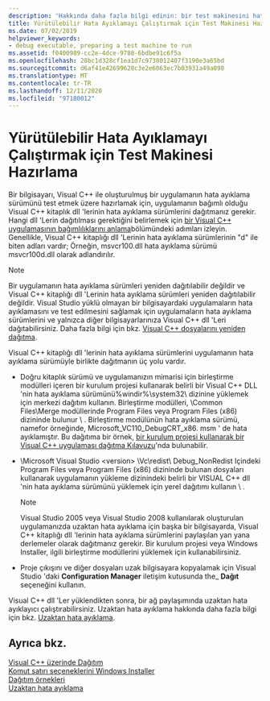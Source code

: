 ```yaml
---
description: 'Hakkında daha fazla bilgi edinin: bir test makinesini hata ayıklama yürütülebiliri çalıştırmak Için hazırlama'
title: Yürütülebilir Hata Ayıklamayı Çalıştırmak için Test Makinesi Hazırlama
ms.date: 07/02/2019
helpviewer_keywords:
- debug executable, preparing a test machine to run
ms.assetid: f0400989-cc2e-4dce-9788-6bdbe91c6f5a
ms.openlocfilehash: 28bc1d328cf1ea1d7c9738012407f3190e3a65bd
ms.sourcegitcommit: d6af41e42699628c3e2e6063ec7b03931a49a098
ms.translationtype: MT
ms.contentlocale: tr-TR
ms.lasthandoff: 12/11/2020
ms.locfileid: "97180012"
---
```

# <a name="preparing-a-test-machine-to-run-a-debug-executable"></a>Yürütülebilir Hata Ayıklamayı Çalıştırmak için Test Makinesi Hazırlama

Bir bilgisayarı, Visual C++ ile oluşturulmuş bir uygulamanın hata ayıklama sürümünü test etmek üzere hazırlamak için, uygulamanın bağımlı olduğu Visual C++ kitaplık dll 'lerinin hata ayıklama sürümlerini dağıtmanız gerekir. Hangi dll 'Lerin dağıtılması gerektiğini belirlemek için [bir Visual C++ uygulamasının bağımlılıklarını anlama](understanding-the-dependencies-of-a-visual-cpp-application.md)bölümündeki adımları izleyin. Genellikle, Visual C++ kitaplığı dll 'Lerinin hata ayıklama sürümlerinin "d" ile biten adları vardır; Örneğin, msvcr100.dll hata ayıklama sürümü msvcr100d.dll olarak adlandırılır.

> [!NOTE]
> Bir uygulamanın hata ayıklama sürümleri yeniden dağıtılabilir değildir ve Visual C++ kitaplığı dll 'Lerinin hata ayıklama sürümleri yeniden dağıtılabilir değildir. Visual Studio yüklü olmayan bir bilgisayardaki uygulamaların hata ayıklamasını ve test edilmesini sağlamak için uygulamaların hata ayıklama sürümlerini ve yalnızca diğer bilgisayarlarınıza Visual C++ dll 'Leri dağıtabilirsiniz. Daha fazla bilgi için bkz. [Visual C++ dosyalarını yeniden dağıtma](redistributing-visual-cpp-files.md).

Visual C++ kitaplığı dll 'lerinin hata ayıklama sürümlerini uygulamanın hata ayıklama sürümüyle birlikte dağıtmanın üç yolu vardır.

- Doğru kitaplık sürümü ve uygulamanızın mimarisi için birleştirme modülleri içeren bir kurulum projesi kullanarak belirli bir Visual C++ DLL 'nin hata ayıklama sürümünü%windir%\system32\ dizinine yüklemek için merkezi dağıtım kullanın. Birleştirme modülleri, \Common Files\Merge modüllerinde Program Files veya Program Files (x86) dizininde bulunur \\ . Birleştirme modülünün hata ayıklama sürümü, namefor örneğinde, Microsoft_VC110_DebugCRT_x86. msm ' de hata ayıklamıştır. Bu dağıtıma bir örnek, [bir kurulum projesi kullanarak bir Visual C++ uygulaması dağıtma Kılavuzu](walkthrough-deploying-a-visual-cpp-application-by-using-a-setup-project.md)'nda bulunabilir.

- \Microsoft Visual Studio \<version> \Vc\redist\ Debug_NonRedist Içindeki Program Files veya Program Files (x86) dizininde bulunan dosyaları kullanarak uygulamanın yükleme dizinindeki belirli bir VISUAL C++ dll 'nin hata ayıklama sürümünü yüklemek için yerel dağıtımı kullanın \\ .

    > [!NOTE]
    >  Visual Studio 2005 veya Visual Studio 2008 kullanılarak oluşturulan uygulamanızda uzaktan hata ayıklama için başka bir bilgisayarda, Visual C++ kitaplığı dll 'lerinin hata ayıklama sürümlerini paylaşılan yan yana derlemeler olarak dağıtmanız gerekir. Bir kurulum projesi veya Windows Installer, ilgili birleştirme modüllerini yüklemek için kullanabilirsiniz.

- Proje çıkışını ve diğer dosyaları uzak bilgisayara kopyalamak için Visual Studio 'daki **Configuration Manager** iletişim kutusunda the_ **Dağıt** seçeneğini kullanın.

Visual C++ dll 'Ler yüklendikten sonra, bir ağ paylaşımında uzaktan hata ayıklayıcı çalıştırabilirsiniz. Uzaktan hata ayıklama hakkında daha fazla bilgi için bkz. [Uzaktan hata ayıklama](/visualstudio/debugger/remote-debugging).

## <a name="see-also"></a>Ayrıca bkz.

[Visual C++ üzerinde Dağıtım](deployment-in-visual-cpp.md)<br>
[Komut satırı seçeneklerini Windows Installer](/windows/win32/Msi/command-line-options)<br>
[Dağıtım örnekleri](deployment-examples.md)<br>
[Uzaktan hata ayıklama](/visualstudio/debugger/remote-debugging)
